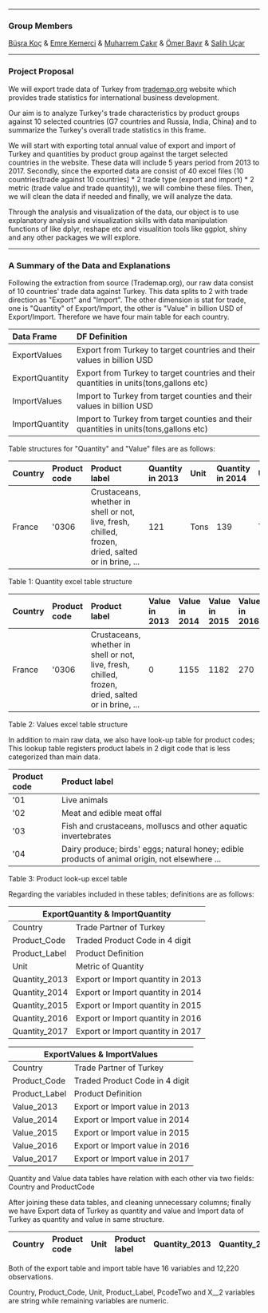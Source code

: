 ﻿***
### Group Members
[Büşra Koç](https://mef-bda503.github.io/pj18-busraakoc/) 	&	 [Emre Kemerci](https://mef-bda503.github.io/pj18-EmreKemerci/)		&	 [Muharrem Çakır](https://mef-bda503.github.io/pj18-muharremcakir81/)	&	[Ömer Bayır](https://mef-bda503.github.io/pj18-omerbayir/) 	&	[Salih Uçar](https://mef-bda503.github.io/pj18-ucarsal/)

***
### Project Proposal
We will export trade data of Turkey from [trademap.org](https://www.trademap.org/) website which provides trade statistics for international business development.


Our aim is to analyze Turkey's trade characteristics by product groups against 10 selected countries (G7 countries and Russia, India, China) and to summarize the Turkey's overall trade statistics in this frame.


We will start with exporting total annual value of export and import of Turkey and quantities by product group against the target selected countries in the website. These data will include 5 years period from 2013 to 2017.
Secondly, since the exported data are consist of 40 excel files (10 countries(trade against 10 countries) * 2 trade type (export and import) * 2 metric (trade value and trade quantity)), we will combine these files.
Then, we will clean the data if needed and finally, we will analyze the data.


Through the analysis and visualization of the data, our object is to use explanatory analysis and visualization skills with data manipulation functions of like dplyr, reshape etc and visualition tools like ggplot, shiny and any other packages we will explore.

***
### A Summary of the Data and Explanations       
Following the extraction from source (Trademap.org), our raw data consist of 10 countries' trade data against Turkey. This data splits to 2 with trade direction as "Export" and "Import". The other dimension is stat for trade, one is "Quantity" of Export/Import, the other is "Value" in billion USD of Export/Import. Therefore we have four main table for each country.


<table>
<thead>
<tr class="header">
<th align="left">Data Frame</th>
<th align="left">DF Definition</th>
</tr>
</thead>

<tbody>
<tr class="odd">
<td align="left">ExportValues</td>
<td align="left">Export from Turkey to target countries and their values in billion USD</td>
</tr>
<tr class="odd">
<td align="left">ExportQuantity</td>
<td align="left">Export from Turkey to target countries and their quantities in units(tons,gallons etc)</td>
</tr>
<tr class="odd">
<td align="left">ImportValues</td>
<td align="left">Import to Turkey from target counties and their values in billion USD</td>
</tr>
<tr class="odd">
<td align="left">ImportQuantity</td>
<td align="left">Import to Turkey from target counties and their quantities in units(tons,gallons etc)</td>
</tr>
  
</tbody>
</table> 


Table structures for "Quantity" and "Value" files are as follows:


<table>
<thead>
<tr class="header">
<th align="left">Country</th>
<th align="left">Product code</th>
<th align="left">Product label</th>
<th align="left">Quantity in 2013</th>
<th align="left">Unit</th>
<th align="left">Quantity in 2014</th>
<th align="left">Unit</th>
<th align="left">Quantity in 2015</th>
<th align="left">Unit</th>
<th align="left">Quantity in 2016</th>
<th align="left">Unit</th>
<th align="left">Quantity in 2017</th>
<th align="left">Unit</th>
</tr>
</thead>

<tbody>
<tr class="odd">
<td align="left">France</td>
<td align="left">'0306</td>
<td align="left">Crustaceans, whether in shell or not, live, fresh, chilled, frozen, dried, salted or in brine, ...</td>
<td align="left">121</td>
<td align="left">Tons</td>
<td align="left">139</td>
<td align="left">Tons</td>
<td align="left">22</td>
<td align="left">Tons</td>
<td align="left">24</td>
<td align="left">Tons</td>

</tr>
</tbody>
</table>
			 	 		 	 
Table 1: Quantity excel table structure

<table>
<thead>
<tr class="header">
<th align="left">Country</th>
<th align="left">Product code</th>
<th align="left">Product label</th>
<th align="left">Value in 2013</th>
<th align="left">Value in 2014</th>
<th align="left">Value in 2015</th>
<th align="left">Value in 2016</th>
<th align="left">Value in 2017</th>
</tr>
</thead>

<tbody>
<tr class="odd">
<td align="left">France</td>
<td align="left">'0306</td>
<td align="left">Crustaceans, whether in shell or not, live, fresh, chilled, frozen, dried, salted or in brine, ...</td>
<td align="left">0</td>
<td align="left">1155</td>
<td align="left">1182</td>
<td align="left">270</td>
<td align="left">0</td>
</tr>
</tbody>
</table>

Table 2: Values excel table structure

In addition to main raw data, we also have look-up table for product codes; This lookup table registers product labels in 2 digit code that is less categorized than main data.

<table>
<thead>
<tr class="header">
<th align="left">Product code</th>
<th align="left">Product label</th>
</tr>
</thead>

<tbody>
<tr class="odd">
<td align="left">'01</td>
<td align="left">Live animals</td>
</tr>
<tr class="odd">
<td align="left">'02</td>
<td align="left">Meat and edible meat offal</td>
</tr>
<tr class="odd">
<td align="left">'03</td>
<td align="left">Fish and crustaceans, molluscs and other aquatic invertebrates</td>
</tr>
<tr class="odd">
<td align="left">'04</td>
<td align="left">Dairy produce; birds' eggs; natural honey; edible products of animal origin, not elsewhere ...</td>
</tr>
  
</tbody>
</table>

Table 3: Product look-up excel table


Regarding the variables included in these tables; definitions are as follows:  

<table>
<thead>
<tr class="header">
<th align="center" colspan="2">ExportQuantity & ImportQuantity</th>
</tr>
</thead>
<tbody>
<tr class="odd">
<td align="left">Country</td>
<td align="left">Trade Partner of Turkey</td>
</tr>
<tr class="odd">
<td align="left">Product_Code</td>
<td align="left">Traded Product Code in 4 digit</td>
</tr>
<tr class="odd">
<td align="left">Product_Label</td>
<td align="left">Product Definition</td>
</tr>  
<tr class="odd">
<td align="left">Unit</td>
<td align="left">Metric of Quantity</td>
</tr>
<tr class="odd">
<td align="left">Quantity_2013</td>
<td align="left">Export or Import quantity in 2013</td>
</tr>
<tr class="odd">
<td align="left">Quantity_2014</td>
<td align="left">Export or Import quantity in 2014</td>
</tr>
<tr class="odd">
<td align="left">Quantity_2015</td>
<td align="left">Export or Import quantity in 2015</td>
</tr>
<tr class="odd">
<td align="left">Quantity_2016</td>
<td align="left">Export or Import quantity in 2016</td>
</tr>
<tr class="odd">
<td align="left">Quantity_2017</td>
<td align="left">Export or Import quantity in 2017</td>
</tr>  
</tbody>
</table>



<table>
<thead>
<tr class="header">
<th align="center" colspan="2">ExportValues & ImportValues</th>
</tr>
</thead>
<tbody>
<tr class="odd">
<td align="left">Country</td>
<td align="left">Trade Partner of Turkey</td>
</tr>
<tr class="odd">
<td align="left">Product_Code</td>
<td align="left">Traded Product Code in 4 digit</td>
</tr>
<tr class="odd">
<td align="left">Product_Label</td>
<td align="left">Product Definition</td>
</tr>  
<tr class="odd">
<td align="left">Value_2013</td>
<td align="left">Export or Import value in 2013</td>
</tr>
<tr class="odd">
<td align="left">Value_2014</td>
<td align="left">Export or Import value in 2014</td>
</tr>
<tr class="odd">
<td align="left">Value_2015</td>
<td align="left">Export or Import value in 2015</td>
</tr>
<tr class="odd">
<td align="left">Value_2016</td>
<td align="left">Export or Import value in 2016</td>
</tr>
<tr class="odd">
<td align="left">Value_2017</td>
<td align="left">Export or Import value in 2017</td>
</tr>
</tbody>
</table>


Quantity and Value data tables have relation with each other via two fields: Country and ProductCode


After joining these data tables, and cleaning unnecessary columns; finally we have Export data of Turkey as quantity and value and Import data of Turkey as quantity and value in same structure. 


<table>
<thead>
<tr class="header">
<th align="left">Country</th>
<th align="left">Product code</th>
<th align="left">Unit</th>
<th align="left">Product label</th>
<th align="left">Quantity_2013</th>
<th align="left">Quantity_2014</th>
<th align="left">Quantity_2015</th>
<th align="left">Quantity_2016</th>
<th align="left">Quantity_2017</th>
<th align="left">Product_Label</th>
<th align="left">Value_2013</th>
<th align="left">Value_2014</th>
<th align="left">Value_2015</th>
<th align="left">Value_2016</th>
<th align="left">Value_2017</th>
<th align="left">PcodeTwo</th>
<th align="left">X__2</th>
</tr>
</thead>
</table>



Both of the export table and import table have 16 variables and 12,220 observations.


Country, Product_Code, Unit, Product_Label, PcodeTwo and X__2 variables are string while remaining variables are numeric.

